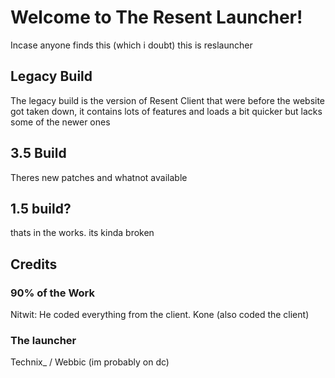 # Welcome to The Resent Launcher!
Incase anyone finds this (which i doubt) this is reslauncher

## Legacy Build 
The legacy build is the version of Resent Client that were before the website got taken down, it contains lots of features and loads a bit quicker but lacks some of the newer ones 

## 3.5 Build
Theres new patches and whatnot available

## 1.5 build?
thats in the works. its kinda broken

## Credits
### 90% of the Work
Nitwit: He coded everything from the client.
Kone (also coded the client)
### The launcher
Technix_ / Webbic (im probably on dc)

